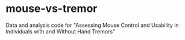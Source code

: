# mouse-vs-tremor
Data and analysis code for "Assessing Mouse Control and Usability in Individuals with  and Without Hand Tremors"
